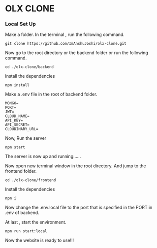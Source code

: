 
# OLX CLONE

### Local Set Up
Make a folder.
In the terminal , run the following command.
```
git clone https://github.com/ImAnshuJoshi/olx-clone.git
```
Now go to the root directory or the backend folder or run the following command.
```
cd ./olx-clone/backend
```
Install the dependencies
```
npm install
```
Make a .env file in the root of backend folder.
```
MONGO=
PORT=
JWT=
CLOUD_NAME=
API_KEY=
API_SECRET=
CLOUDINARY_URL=
```
Now, Run the server
```
npm start
```
The server is now up and running......

Now open new terminal window in the root directory.
And jump to the frontend folder.
```
cd ./olx-clone/frontend
```
Install the dependencies
```
npm i
```
Now change the .env.local file to the port that is specified in the PORT in .env of backend.

At last , start the environment.
```
npm run start:local
```

Now the website is ready to use!!!